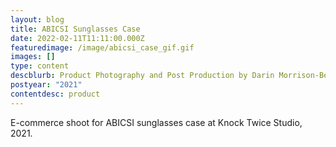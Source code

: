 ```yaml
---
layout: blog
title: ABICSI Sunglasses Case
date: 2022-02-11T11:11:00.000Z
featuredimage: /image/abicsi_case_gif.gif
images: []
type: content
descblurb: Product Photography and Post Production by Darin Morrison-Beer
postyear: "2021"
contentdesc: product
---
```

E-commerce shoot for ABICSI sunglasses case at Knock Twice Studio, 2021.
